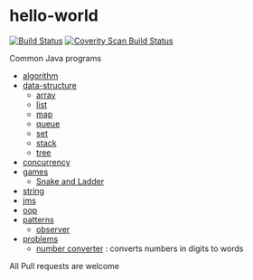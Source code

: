 # hello-world
[![Build Status](https://travis-ci.org/anilgkurian/hello-world.svg?branch=master)](https://travis-ci.org/anilgkurian/hello-world)
<a href="https://scan.coverity.com/projects/anilgkurian-hello-world">
  <img alt="Coverity Scan Build Status"
       src="https://scan.coverity.com/projects/11224/badge.svg"/>
</a>


Common Java programs
* [algorithm](src/main/java/algorithm)
* [data-structure](src/main/java/datastructure)
  * [array](src/main/java/datastructure/array)
  * [list](src/main/java/datastructure/list)
  * [map](src/main/java/datastructure/map)
  * [queue](src/main/java/datastructure/queue)
  * [set](src/main/java/datastructure/set)
  * [stack](src/main/java/datastructure/stack)
  * [tree](src/main/java/datastructure/tree)
* [concurrency](src/main/java/concurrency)
* [games](src/main/java/games)
  * [Snake and Ladder](src/main/java/games/snakeandladder)
* [string](src/main/java/string)
* [jms](src/main/java/jms)
* [oop](src/main/java/oop)
* [patterns](src/main/java/patterns)
  * [observer](src/main/java/patterns/observer)
* [problems](src/main/java/problems)
  * [number converter](src/main/java/problems/numberConverter) : converts numbers in digits to words

All Pull requests are welcome
